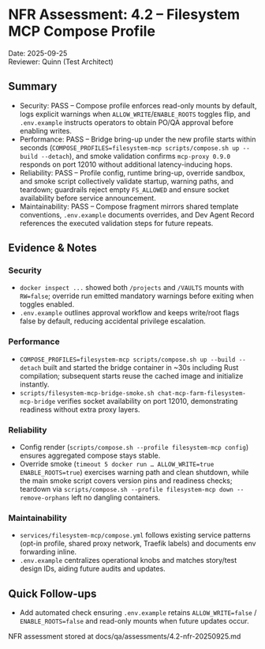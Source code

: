 # NFR Assessment: 4.2 – Filesystem MCP Compose Profile

Date: 2025-09-25  
Reviewer: Quinn (Test Architect)

## Summary
- Security: PASS – Compose profile enforces read-only mounts by default, logs explicit warnings when `ALLOW_WRITE`/`ENABLE_ROOTS` toggles flip, and `.env.example` instructs operators to obtain PO/QA approval before enabling writes.
- Performance: PASS – Bridge bring-up under the new profile starts within seconds (`COMPOSE_PROFILES=filesystem-mcp scripts/compose.sh up --build --detach`), and smoke validation confirms `mcp-proxy 0.9.0` responds on port 12010 without additional latency-inducing hops.
- Reliability: PASS – Profile config, runtime bring-up, override sandbox, and smoke script collectively validate startup, warning paths, and teardown; guardrails reject empty `FS_ALLOWED` and ensure socket availability before service announcement.
- Maintainability: PASS – Compose fragment mirrors shared template conventions, `.env.example` documents overrides, and Dev Agent Record references the executed validation steps for future repeats.

## Evidence & Notes

### Security
- `docker inspect ...` showed both `/projects` and `/VAULTS` mounts with `RW=false`; override run emitted mandatory warnings before exiting when toggles enabled.
- `.env.example` outlines approval workflow and keeps write/root flags false by default, reducing accidental privilege escalation.

### Performance
- `COMPOSE_PROFILES=filesystem-mcp scripts/compose.sh up --build --detach` built and started the bridge container in ~30s including Rust compilation; subsequent starts reuse the cached image and initialize instantly.
- `scripts/filesystem-mcp-bridge-smoke.sh chat-mcp-farm-filesystem-mcp-bridge` verifies socket availability on port 12010, demonstrating readiness without extra proxy layers.

### Reliability
- Config render (`scripts/compose.sh --profile filesystem-mcp config`) ensures aggregated compose stays stable.
- Override smoke (`timeout 5 docker run … ALLOW_WRITE=true ENABLE_ROOTS=true`) exercises warning path and clean shutdown, while the main smoke script covers version pins and readiness checks; teardown via `scripts/compose.sh --profile filesystem-mcp down --remove-orphans` left no dangling containers.

### Maintainability
- `services/filesystem-mcp/compose.yml` follows existing service patterns (opt-in profile, shared proxy network, Traefik labels) and documents env forwarding inline.
- `.env.example` centralizes operational knobs and matches story/test design IDs, aiding future audits and updates.

## Quick Follow-ups
- Add automated check ensuring `.env.example` retains `ALLOW_WRITE=false` / `ENABLE_ROOTS=false` and read-only mounts when future updates occur.

NFR assessment stored at docs/qa/assessments/4.2-nfr-20250925.md
